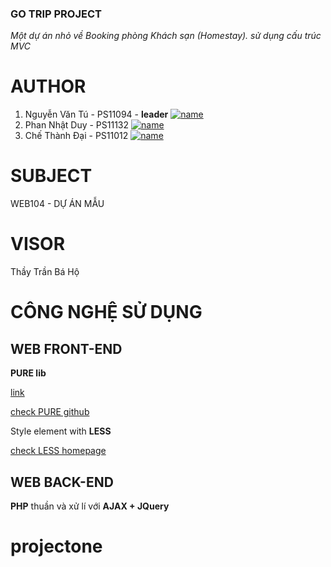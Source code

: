 ### GO TRIP PROJECT

_Một dự án nhỏ về Booking phòng Khách sạn (Homestay). sử dụng cấu trúc MVC_

AUTHOR
===
1. Nguyễn Văn Tú - PS11094 - **leader** [![name](https://img.shields.io/badge/Name-tunv-brightgreen.svg)](https://shields.io/)
2. Phan Nhật Duy - PS11132 [![name](https://img.shields.io/badge/Name-duypn-critical.svg)](https://shields.io/)
3. Chế Thành Đại - PS11012 [![name](https://img.shields.io/badge/Name-daict-orange.svg)](https://shields.io/)

SUBJECT
===
WEB104 - DỰ ÁN MẪU

VISOR
===
Thầy Trần Bá Hộ

CÔNG NGHỆ SỬ DỤNG
===
WEB FRONT-END
---
**PURE lib**

[link](https://purecss.io/start/)

[check PURE github](https://github.com/pure-css/pure-css.github.io/)

Style element with **LESS**

[check LESS homepage](http://lesscss.org/)

WEB BACK-END
---

**PHP** thuần và xử lí với **AJAX + JQuery**



# projectone

